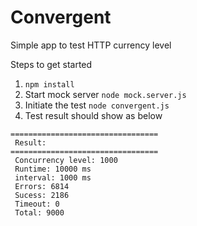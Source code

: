 Convergent
==========

Simple app to test HTTP currency level

Steps to get started

1. `npm install`
2. Start mock server `node mock.server.js`
3. Initiate the test `node convergent.js`
4. Test result should show as below

```
=================================
 Result:
=================================
 Concurrency level: 1000
 Runtime: 10000 ms
 interval: 1000 ms
 Errors: 6814
 Sucess: 2186
 Timeout: 0
 Total: 9000
```